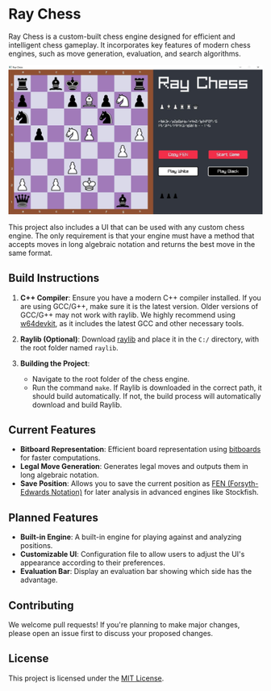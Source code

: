 # Ray Chess

Ray Chess is a custom-built chess engine designed for efficient and intelligent chess gameplay. It incorporates key features of modern chess engines, such as move generation, evaluation, and search algorithms.

![Display Image](images/DisplayImg.JPG)

This project also includes a UI that can be used with any custom chess engine. The only requirement is that your engine must have a method that accepts moves in long algebraic notation and returns the best move in the same format.

## Build Instructions

1. **C++ Compiler**: Ensure you have a modern C++ compiler installed. If you are using GCC/G++, make sure it is the latest version. Older versions of GCC/G++ may not work with raylib. We highly recommend using [w64devkit](https://github.com/skeeto/w64devkit), as it includes the latest GCC and other necessary tools.

2. **Raylib (Optional)**: Download [raylib](https://github.com/raysan5/raylib) and place it in the `C:/` directory, with the root folder named `raylib`.

3. **Building the Project**: 
   - Navigate to the root folder of the chess engine.
   - Run the command `make`. If Raylib is downloaded in the correct path, it should build automatically. If not, the build process will automatically download and build Raylib.

## Current Features

- **Bitboard Representation**: Efficient board representation using [bitboards](https://www.chessprogramming.org/Bitboards) for faster computations.
- **Legal Move Generation**: Generates legal moves and outputs them in long algebraic notation.
- **Save Position**: Allows you to save the current position as [FEN (Forsyth-Edwards Notation)](https://en.wikipedia.org/wiki/Forsyth%E2%80%93Edwards_Notation) for later analysis in advanced engines like Stockfish.

## Planned Features

- **Built-in Engine**: A built-in engine for playing against and analyzing positions.
- **Customizable UI**: Configuration file to allow users to adjust the UI's appearance according to their preferences.
- **Evaluation Bar**: Display an evaluation bar showing which side has the advantage.

## Contributing

We welcome pull requests! If you're planning to make major changes, please open an issue first to discuss your proposed changes.

## License

This project is licensed under the [MIT License](https://choosealicense.com/licenses/mit/).
